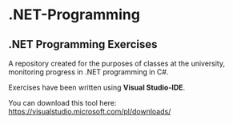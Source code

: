 # .NET-Programming
## .NET Programming Exercises

A repository created for the purposes of classes at the university, monitoring progress in .NET programming in C#.

Exercises have been written using **Visual Studio-IDE**.

You can download this tool here: https://visualstudio.microsoft.com/pl/downloads/
